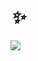 # <i>✨</i>
![](https://github-readme-stats.vercel.app/api?username=antoniomunro&theme=dark&hide_border=false&include_all_commits=false&count_private=false)
